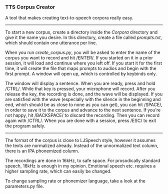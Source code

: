 ### TTS Corpus Creator

A tool that makes creating text-to-speech corpora really easy.

---

To start a new corpus, create a directory inside the *Corpora* directory and give it the name you desire. In this
directory, create a file called *prompts.txt*, which should contain one utterance per line.

When you run *create_corpus.py*, you will be asked to enter the name of the corpus you want to record and hit /ENTER/.
If you started on it in a prior session, it will load and continue where you left off. If you start it for the first
time, it will create the file that maps prompts to audios and begin with the first prompt. A window will open up, which
is controlled by keybinds only.

The window will display a sentence. When you are ready, press and hold /CTRL/. While that key is pressed, your
microphone will record. After you release the key, the recording is done, and the wave will be displayed. If you are
satisfied with the wave (especially with the silence in the beginning and end, which should be as close to none as you
can get), you can hit /SPACE/, in order to save it to the corpus and advance to the next sentence. If you're not happy,
hit /BACKSPACE/ to discard the recording. Then you can record again with /CTRL/. When you are done with a session, press
/ESC/ to exit the program safely.

---

The format of the corpus is close to LJSpeech style, however it assumes the texts are normalized already. Instead of the
unnormalized text column, there is an IPA phonemized column.

The recordings are done in 16kHz, to safe space. For prosodically standard speech, 16kHz is enough in my opinion.
Emotional speech etc. requires a higher sampling rate, which can easily be changed.

To change sampling rate or phonemizer language, take a look at the parameters.py file.
